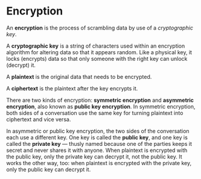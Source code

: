 # Encryption

An **encryption** is the process of scrambling data by use of a *cryptographic key*.

A **cryptographic key** is a string of characters used within an encryption algorithm for altering data so that it appears random. Like a physical key, it locks (encrypts) data so that only someone with the right key can unlock (decrypt) it.

A **plaintext** is the original data that needs to be encrypted.

A **ciphertext** is the plaintext after the key encrypts it.

There are two kinds of encryption: **symmetric encryption** and **asymmetric encryption**, also known as **public key encryption**. In symmetric encryption, both sides of a conversation use the same key for turning plaintext into ciphertext and vice versa.

In asymmetric or public key encryption, the two sides of the conversation each use a different key. One key is called the **public key**, and one key is called the **private key** — thusly named because one of the parties keeps it secret and never shares it with anyone. When plaintext is encrypted with the public key, only the private key can decrypt it, not the public key. It works the other way, too: when plaintext is encrypted with the private key, only the public key can decrypt it.
